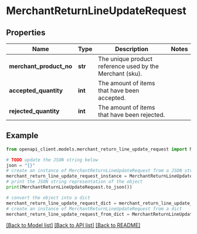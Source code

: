 # MerchantReturnLineUpdateRequest


## Properties

Name | Type | Description | Notes
------------ | ------------- | ------------- | -------------
**merchant_product_no** | **str** | The unique product reference used by the Merchant (sku). | 
**accepted_quantity** | **int** | The amount of items that have been accepted. | 
**rejected_quantity** | **int** | The amount of items that have been rejected. | 

## Example

```python
from openapi_client.models.merchant_return_line_update_request import MerchantReturnLineUpdateRequest

# TODO update the JSON string below
json = "{}"
# create an instance of MerchantReturnLineUpdateRequest from a JSON string
merchant_return_line_update_request_instance = MerchantReturnLineUpdateRequest.from_json(json)
# print the JSON string representation of the object
print(MerchantReturnLineUpdateRequest.to_json())

# convert the object into a dict
merchant_return_line_update_request_dict = merchant_return_line_update_request_instance.to_dict()
# create an instance of MerchantReturnLineUpdateRequest from a dict
merchant_return_line_update_request_from_dict = MerchantReturnLineUpdateRequest.from_dict(merchant_return_line_update_request_dict)
```
[[Back to Model list]](../README.md#documentation-for-models) [[Back to API list]](../README.md#documentation-for-api-endpoints) [[Back to README]](../README.md)


